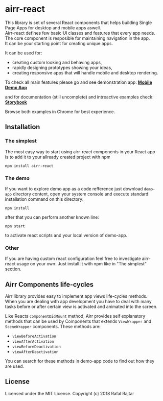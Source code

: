 # airr-react

This library is set of several React components that helps building Single Page Apps for desktop and mobile apps aswell.  
Airr-react defines few basic UI classes and features that every app needs. The core component is resposible for maintaining navigation in the app.  
It can be your starting point for creating unique apps. 

It can be used for:

*   creating custom looking and behaving apps,
*   rapidly designing prototypes showing your ideas,
*   creating responsive apps that will handle mobile and desktop rendering.

To check all main features please go and see demonstration app:
**[Mobile Demo App](http://react.airr.pl)**

and for documentation (still uncomplete) and intreactive examples check:
**[Storybook](http://react.airr.pl/storybook)**

Browse both examples in Chrome for best experience.  

## Installation

### The simplest

The most easy way to start using airr-react components in your React app is to add it to your allready created project with npm

```
npm install airr-react
```

### The demo

If you want to explore demo app as a code refference just download `demo-app` directory content, open your system console and execute standard installation command on this directory:

```
npm install
```

after that you can perform another known line:

```
npm start
```

to activate react scripts and your local version of demo-app.

### Other

If you are having custom react configuration feel free to investigate airr-react usage on your own. Just install it with npm like in "The simplest" section.

## Airr Components life-cycles

Airr library provides easy to implement app views life-cycles methods.
When you are dealing with app development you have to deal with many tasks before or after certain view is activated and animated into the screen.

Like Reacts `componentDidMount` method, Airr provides self explanatory methods that can be used by Components that extends `ViewWrapper` and `SceneWrapper` components. These methods are:

*   `viewBeforeActivation`
*   `viewAfterActivation`
*   `viewBeforeDeactivation`
*   `viewAfterDeactivation`

You can search for these methods in demo-app code to find out how they are used.

## License

Licensed under the MIT License.
Copyright (c) 2018 Rafal Rajtar
